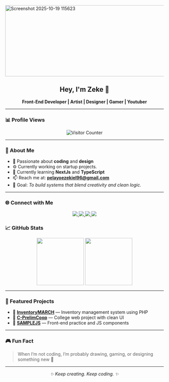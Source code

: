 <!-- Banner -->
<img width="1348" height="226" alt="Screenshot 2025-10-19 115623" src="https://github.com/user-attachments/assets/a188a31b-bee8-42f2-928d-8ac6c5705ac1" />

<h2 align="center">Hey, I'm Zeke 👋</h2>

<p align="center">
  <b>Front-End Developer | Artist | Designer | Gamer | Youtuber</b><br>
</p>

---

### 📊 Profile Views
<p align="center">
  <img src="https://hits.sh/github.com/Zekechan11.svg?style=for-the-badge&label=Visitors&color=0E75B6&logo=github" alt="Visitor Counter" />
</p>


---

### 🧩 About Me

- 🎨 Passionate about **coding** and **design**
- ⚙️ Currently working on startup projects.
- 🌱 Currently learning **NextJs** and **TypeScript**
- 📫 Reach me at: **pelayoezekiel96@gmail.com**
- 🎯 Goal: *To build systems that blend creativity and clean logic.*

---

### 🌐 Connect with Me
<p align="center">
  <a href="https://github.com/Zekechan11" target="_blank">
    <img src="https://img.shields.io/badge/GitHub-24292F?style=for-the-badge&logo=github&logoColor=white"/>
  </a>
  <a href="https://www.instagram.com/zeke_zetsu/" target="_blank">
    <img src="https://img.shields.io/badge/Instagram-E4405F?style=for-the-badge&logo=instagram&logoColor=white"/>
  </a>
  <a href="mailto:pelayoezekiel96@gmail.com">
    <img src="https://img.shields.io/badge/Email-D14836?style=for-the-badge&logo=gmail&logoColor=white"/>
  </a>
  <a href="https://www.facebook.com/ezekielangelo.pelayo/" target="_blank">
    <img src="https://img.shields.io/badge/Facebook-1877F2?style=for-the-badge&logo=facebook&logoColor=white"/>
  </a>
</p>



### 📈 GitHub Stats
<p align="center">
  <img src="https://github-readme-stats.vercel.app/api?username=Zekechan11&show_icons=true&theme=tokyonight" height="150" />
  <img src="https://github-readme-stats.vercel.app/api/top-langs/?username=Zekechan11&layout=compact&theme=tokyonight" height="150" />
</p>

---

### 🚀 Featured Projects
- 🔹 [**InventoryMARCH**](https://github.com/Zekechan11/InventoryMARCH) — Inventory management system using PHP  
- 🔹 [**C-PrelimCoop**](https://github.com/Zekechan11/C-PrelimCoop) — College web project with clean UI  
- 🔹 [**SAMPLEJS**](https://github.com/Zekechan11/SAMPLEJS) — Front-end practice and JS components  

---

### 🎮 Fun Fact
> When I’m not coding, I’m probably drawing, gaming, or designing something new 🎨

---

<p align="center">
  <i>✨ Keep creating. Keep coding. ✨</i>
</p>

